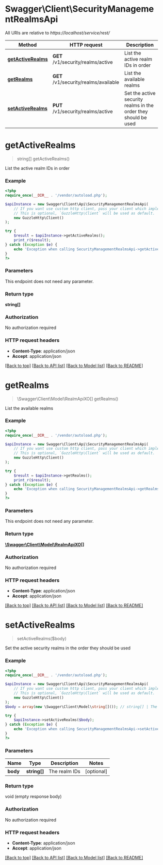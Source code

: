 # Swagger\Client\SecurityManagementRealmsApi

All URIs are relative to *https://localhost/service/rest/*

Method | HTTP request | Description
------------- | ------------- | -------------
[**getActiveRealms**](SecurityManagementRealmsApi.md#getActiveRealms) | **GET** /v1/security/realms/active | List the active realm IDs in order
[**getRealms**](SecurityManagementRealmsApi.md#getRealms) | **GET** /v1/security/realms/available | List the available realms
[**setActiveRealms**](SecurityManagementRealmsApi.md#setActiveRealms) | **PUT** /v1/security/realms/active | Set the active security realms in the order they should be used


# **getActiveRealms**
> string[] getActiveRealms()

List the active realm IDs in order



### Example
```php
<?php
require_once(__DIR__ . '/vendor/autoload.php');

$apiInstance = new Swagger\Client\Api\SecurityManagementRealmsApi(
    // If you want use custom http client, pass your client which implements `GuzzleHttp\ClientInterface`.
    // This is optional, `GuzzleHttp\Client` will be used as default.
    new GuzzleHttp\Client()
);

try {
    $result = $apiInstance->getActiveRealms();
    print_r($result);
} catch (Exception $e) {
    echo 'Exception when calling SecurityManagementRealmsApi->getActiveRealms: ', $e->getMessage(), PHP_EOL;
}
?>
```

### Parameters
This endpoint does not need any parameter.

### Return type

**string[]**

### Authorization

No authorization required

### HTTP request headers

 - **Content-Type**: application/json
 - **Accept**: application/json

[[Back to top]](#) [[Back to API list]](../../README.md#documentation-for-api-endpoints) [[Back to Model list]](../../README.md#documentation-for-models) [[Back to README]](../../README.md)

# **getRealms**
> \Swagger\Client\Model\RealmApiXO[] getRealms()

List the available realms



### Example
```php
<?php
require_once(__DIR__ . '/vendor/autoload.php');

$apiInstance = new Swagger\Client\Api\SecurityManagementRealmsApi(
    // If you want use custom http client, pass your client which implements `GuzzleHttp\ClientInterface`.
    // This is optional, `GuzzleHttp\Client` will be used as default.
    new GuzzleHttp\Client()
);

try {
    $result = $apiInstance->getRealms();
    print_r($result);
} catch (Exception $e) {
    echo 'Exception when calling SecurityManagementRealmsApi->getRealms: ', $e->getMessage(), PHP_EOL;
}
?>
```

### Parameters
This endpoint does not need any parameter.

### Return type

[**\Swagger\Client\Model\RealmApiXO[]**](../Model/RealmApiXO.md)

### Authorization

No authorization required

### HTTP request headers

 - **Content-Type**: application/json
 - **Accept**: application/json

[[Back to top]](#) [[Back to API list]](../../README.md#documentation-for-api-endpoints) [[Back to Model list]](../../README.md#documentation-for-models) [[Back to README]](../../README.md)

# **setActiveRealms**
> setActiveRealms($body)

Set the active security realms in the order they should be used



### Example
```php
<?php
require_once(__DIR__ . '/vendor/autoload.php');

$apiInstance = new Swagger\Client\Api\SecurityManagementRealmsApi(
    // If you want use custom http client, pass your client which implements `GuzzleHttp\ClientInterface`.
    // This is optional, `GuzzleHttp\Client` will be used as default.
    new GuzzleHttp\Client()
);
$body = array(new \Swagger\Client\Model\string[]()); // string[] | The realm IDs

try {
    $apiInstance->setActiveRealms($body);
} catch (Exception $e) {
    echo 'Exception when calling SecurityManagementRealmsApi->setActiveRealms: ', $e->getMessage(), PHP_EOL;
}
?>
```

### Parameters

Name | Type | Description  | Notes
------------- | ------------- | ------------- | -------------
 **body** | **string[]**| The realm IDs | [optional]

### Return type

void (empty response body)

### Authorization

No authorization required

### HTTP request headers

 - **Content-Type**: application/json
 - **Accept**: application/json

[[Back to top]](#) [[Back to API list]](../../README.md#documentation-for-api-endpoints) [[Back to Model list]](../../README.md#documentation-for-models) [[Back to README]](../../README.md)

